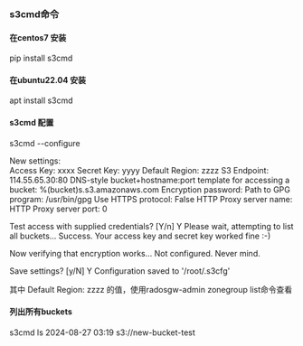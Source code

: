 ### s3cmd命令
#### 在centos7 安装 
pip install s3cmd
#### 在ubuntu22.04 安装
apt install s3cmd

#### s3cmd 配置
s3cmd --configure

New settings:<br>
  Access Key: xxxx
  Secret Key: yyyy
  Default Region: zzzz
  S3 Endpoint: 114.55.65.30:80
  DNS-style bucket+hostname:port template for accessing a bucket: %(bucket)s.s3.amazonaws.com
  Encryption password: 
  Path to GPG program: /usr/bin/gpg
  Use HTTPS protocol: False
  HTTP Proxy server name: 
  HTTP Proxy server port: 0

Test access with supplied credentials? [Y/n] Y
Please wait, attempting to list all buckets...
Success. Your access key and secret key worked fine :-)

Now verifying that encryption works...
Not configured. Never mind.

Save settings? [y/N] Y
Configuration saved to '/root/.s3cfg'

其中  Default Region: zzzz 的值，使用radosgw-admin zonegroup list命令查看

#### 列出所有buckets
s3cmd ls
2024-08-27 03:19  s3://new-bucket-test
